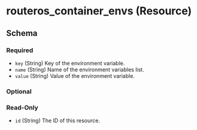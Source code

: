# routeros_container_envs (Resource)




<!-- schema generated by tfplugindocs -->
## Schema

### Required

- `key` (String) Key of the environment variable.
- `name` (String) Name of the environment variables list.
- `value` (String) Value of the environment variable.

### Optional


### Read-Only

- `id` (String) The ID of this resource.


